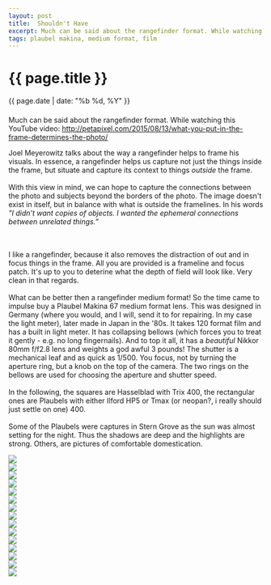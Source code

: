 ```yaml
---
layout: post
title:  Shouldn't Have
excerpt: Much can be said about the rangefinder format. While watching this YouTube video ...
tags: plaubel makina, medium format, film
---
```



{{ page.title }}
================
<div class="pdate"> {{ page.date | date: "%b %d, %Y" }} </div>


<div class="row">

<div class="col-xs-12">


	
<div id="demo6" class="flex-images" style="padding-top:0.5em;">

<div class="row">
<div class="col-xs-12">
<p>
Much can be said about the rangefinder format. While watching this YouTube video: <a
href="http://petapixel.com/2015/08/13/what-you-put-in-the-frame-determines-the-photo/">
http://petapixel.com/2015/08/13/what-you-put-in-the-frame-determines-the-photo/</a>

 Joel Meyerowitz  talks about the way a rangefinder helps to frame his visuals. In essence, a
 rangefinder helps us capture not just the things inside the frame, but situate  and capture its
 context to things <i> outside</i> the frame. 
<br/><br/>
With this view in mind, we can hope to capture the connections between the photo and subjects beyond
 the borders of the photo. The image doesn't exist in itself, but in balance with what is outside
 the framelines. In his words <i>"I didn’t want copies of objects. I wanted the ephemeral
 connections between unrelated things.”</i>

<br/><br/>
 I like a rangefinder, because it also removes the distraction of out and in focus things in the
 frame. All you are provided is a frameline and focus patch. It's up to you to deterine what the
 depth of field will look like. Very clean in that regards.
<br/><br/>
What can be better then a rangefinder medium format! So the time came to impulse buy a Plaubel
 Makina 67 medium format lens.  This was designed in Germany (where you would, and I will, send it
 to for repairing. In my case the light meter), later made in Japan in the '80s. It takes 120 format
 film and has a built in light meter. It has collapsing bellows (which forces you to treat it
 gently - e.g. no long fingernails). And to top it all, it has a <i> beautiful</i> Nikkor 80mm
 f/f2.8 lens and weights a god awful 3 pounds! The shutter is a mechanical leaf and as quick as
 1/500. You focus, not by turning the aperture ring, but a knob on the top of the camera. The two
 rings on the bellows are used for choosing the aperture and shutter speed.
<br/><br/>
In the following, the squares are Hasselblad with Trix 400, the rectangular ones are Plaubels with
either Ilford HP5 or Tmax (or neopan?, i really should just settle on one) 400.
<br/><br/>
 Some of the Plaubels were captures in Stern Grove
as the sun was almost setting for the night. Thus the shadows are deep and the highlights are strong. Others, are pictures
of comfortable domestication.


</p>	
</div>
</div>
<div class="item" data-w="721" data-h="850">
	<div class="img"><a href="{{ site.url }}/images/photos/plaubel1/t-000022300001.jpg"><img src="{{ site.url }}/images/blank.gif" data-src="{{ site.url }}/images/photos/plaubel1/st-bord-000022300001.jpg"></a></div>
</div>
<div class="item" data-w="721" data-h="850" data-sqz="y">
	<div class="img"><a href="{{ site.url }}/images/photos/plaubel1/t-000022300002.jpg"><img src="{{ site.url }}/images/blank.gif" data-src="{{ site.url }}/images/photos/plaubel1/st-bord-000022300002.jpg"></a></div>
</div>
<div class="item" data-w="850" data-h="668" data-solo="y">
	<div class="img"><a href="{{ site.url }}/images/photos/plaubel1/t-000022300004.jpg"><img src="{{ site.url }}/images/blank.gif" data-src="{{ site.url }}/images/photos/plaubel1/st-bord-000022300004.jpg"></a></div>
</div>
<div class="item" data-w="721" data-h="850" data-solo="y">
	<div class="img"><a href="{{ site.url }}/images/photos/plaubel1/t-000022300005.jpg"><img src="{{ site.url }}/images/blank.gif" data-src="{{ site.url }}/images/photos/plaubel1/t-000022300005.jpg"></a></div>
</div>
<div class="item" data-w="721" data-h="850" data-sqz="y" >
	<div class="img"><a href="{{ site.url }}/images/photos/plaubel1/t-000022300006.jpg"><img src="{{ site.url }}/images/blank.gif" data-src="{{ site.url }}/images/photos/plaubel1/st-bord-000022300006.jpg"></a></div>
</div>
<div class="item" data-w="722" data-h="850" data-sqz="y">
	<div class="img"><a href="{{ site.url }}/images/photos/plaubel1/t-000022300007.jpg"><img src="{{ site.url }}/images/blank.gif" data-src="{{ site.url }}/images/photos/plaubel1/st-bord-000022300007.jpg"></a></div>
</div>
<div class="item" data-w="850" data-h="668" data-sqz="y" data-flush="y">
	<div class="img"><a href="{{ site.url }}/images/photos/plaubel1/t-000022300009.jpg"><img src="{{ site.url }}/images/blank.gif" data-src="{{ site.url }}/images/photos/plaubel1/st-bord-000022300009.jpg"></a></div>
</div>
<div class="item" data-w="722" data-h="850">
	<div class="img"><a href="{{ site.url }}/images/photos/plaubel1/t-000022310002.jpg"><img src="{{ site.url }}/images/blank.gif" data-src="{{ site.url }}/images/photos/plaubel1/st-bord-000022310002.jpg"></a></div>
</div>
<div class="item" data-w="723" data-h="850" data-sqz="y">
	<div class="img"><a href="{{ site.url }}/images/photos/plaubel1/t-000022310003.jpg"><img src="{{ site.url }}/images/blank.gif" data-src="{{ site.url }}/images/photos/plaubel1/st-bord-000022310003.jpg"></a></div>
</div>
<div class="item" data-w="850" data-h="668" data-solo="y">
	<div class="img"><a href="{{ site.url }}/images/photos/plaubel1/t-000022310005.jpg"><img src="{{ site.url }}/images/blank.gif" data-src="{{ site.url }}/images/photos/plaubel1/st-bord-000022310005.jpg"></a></div>
</div>
<div class="item" data-w="850" data-h="668" data-solo="y">
	<div class="img"><a href="{{ site.url }}/images/photos/plaubel1/t-000022310006.jpg"><img src="{{ site.url }}/images/blank.gif" data-src="{{ site.url }}/images/photos/plaubel1/st-bord-000022310006.jpg"></a></div>
</div>
<div class="item" data-w="850" data-h="805" data-solo="y">
	<div class="img"><a href="{{ site.url }}/images/photos/plaubel1/t-000022320001.jpg"><img src="{{ site.url }}/images/blank.gif" data-src="{{ site.url }}/images/photos/plaubel1/st-bord-000022320001.jpg"></a></div>
</div>
<div class="item" data-w="850" data-h="805" data-solo="y">
	<div class="img"><a href="{{ site.url }}/images/photos/plaubel1/t-000022320004.jpg"><img src="{{ site.url }}/images/blank.gif" data-src="{{ site.url }}/images/photos/plaubel1/st-bord-000022320004.jpg"></a></div>
</div>
<div class="item" data-w="850" data-h="805" data-solo="y">
	<div class="img"><a href="{{ site.url }}/images/photos/plaubel1/t-000022320003.jpg"><img src="{{ site.url }}/images/blank.gif" data-src="{{ site.url }}/images/photos/plaubel1/st-bord-000022320003.jpg"></a></div>
</div>
<div class="item" data-w="850" data-h="805" data-solo="y">
	<div class="img"><a href="{{ site.url }}/images/photos/plaubel1/t-000022320002.jpg"><img src="{{ site.url }}/images/blank.gif" data-src="{{ site.url }}/images/photos/plaubel1/st-bord-000022320002.jpg"></a></div>
</div>



</div> <!--ends demo6-->
<script>
$('#demo6').flexImages({ rowHeight:900 , truncate: 0});
</script>

<!-- Ends op most -->
</div>
</div>
